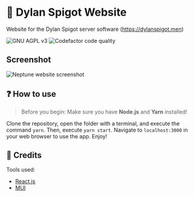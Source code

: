 # 🚀 Dylan Spigot Website
Website for the Dylan Spigot server software (https://dylanspigot.men)

![GNU AGPL v3](https://img.shields.io/github/license/TNT10128/neptune_web?style=for-the-badge)
![Codefactor code quality](https://img.shields.io/codefactor/grade/github/TNTTheNoob/dylanspigot_web?style=for-the-badge)

## Screenshot
![Neptune website screenshot](https://i.imgur.com/wnMq1et.png)

## ❓ How to use
> Before you begin: Make sure you have **Node.js** and **Yarn** installed!

Clone the repository, open the folder with a terminal, and execute the command `yarn`. Then, execute `yarn start`. Navigate to `localhost:3000` in your web browser to use the app. Enjoy!

## 🤗 Credits
Tools used:
- [React.js](https://github.com/facebook/react)
- [MUI](https://mui.com)
